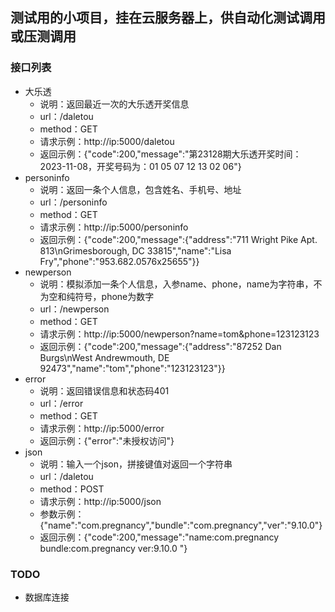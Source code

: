 ## 测试用的小项目，挂在云服务器上，供自动化测试调用或压测调用

### 接口列表
+ 大乐透
  + 说明：返回最近一次的大乐透开奖信息
  + url：/daletou
  + method：GET
  + 请求示例：http://ip:5000/daletou
  + 返回示例：{"code":200,"message":"第23128期大乐透开奖时间：2023-11-08，开奖号码为：01 05 07 12 13 02 06"}
+ personinfo
  + 说明：返回一条个人信息，包含姓名、手机号、地址
  + url：/personinfo
  + method：GET
  + 请求示例：http://ip:5000/personinfo
  + 返回示例：{"code":200,"message":{"address":"711 Wright Pike Apt. 813\nGrimesborough, DC 33815","name":"Lisa Fry","phone":"953.682.0576x25655"}}
+ newperson
  + 说明：模拟添加一条个人信息，入参name、phone，name为字符串，不为空和纯符号，phone为数字
  + url：/newperson
  + method：GET
  + 请求示例：http://ip:5000/newperson?name=tom&phone=123123123
  + 返回示例：{"code":200,"message":{"address":"87252 Dan Burgs\nWest Andrewmouth, DE 92473","name":"tom","phone":"123123123"}}
+ error
  + 说明：返回错误信息和状态码401
  + url：/error
  + method：GET
  + 请求示例：http://ip:5000/error
  + 返回示例：{"error":"未授权访问"}
+ json
  + 说明：输入一个json，拼接键值对返回一个字符串
  + url：/daletou
  + method：POST
  + 请求示例：http://ip:5000/json
  + 参数示例：{"name":"com.pregnancy","bundle":"com.pregnancy","ver":"9.10.0"}
  + 返回示例：{"code":200,"message":"name:com.pregnancy bundle:com.pregnancy ver:9.10.0 "}

### TODO
+ 数据库连接